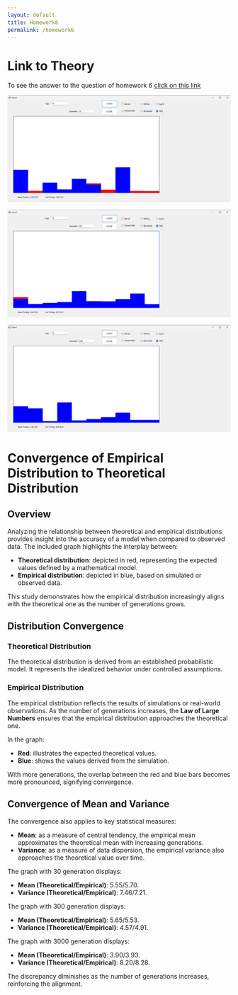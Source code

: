 ```yaml
---
layout: default
title: Homework6
permalink: /homework6
---
```

# Link to Theory
To see the answer to the question of homework 6 [click on this link](hw6Theory.md)

![30](../assets/img/30.png)

![300](../assets/img/300.png)

![3000](../assets/img/3000.png)
# Convergence of Empirical Distribution to Theoretical Distribution

## Overview
Analyzing the relationship between theoretical and empirical distributions provides insight into the accuracy of a model when compared to observed data. The included graph highlights the interplay between:
- **Theoretical distribution**: depicted in red, representing the expected values defined by a mathematical model.
- **Empirical distribution**: depicted in blue, based on simulated or observed data.

This study demonstrates how the empirical distribution increasingly aligns with the theoretical one as the number of generations grows.

## Distribution Convergence
### Theoretical Distribution
The theoretical distribution is derived from an established probabilistic model. It represents the idealized behavior under controlled assumptions.

### Empirical Distribution
The empirical distribution reflects the results of simulations or real-world observations. As the number of generations increases, the **Law of Large Numbers** ensures that the empirical distribution approaches the theoretical one.

In the graph:
- **Red**: illustrates the expected theoretical values.
- **Blue**: shows the values derived from the simulation.

With more generations, the overlap between the red and blue bars becomes more pronounced, signifying convergence.

## Convergence of Mean and Variance
The convergence also applies to key statistical measures:
- **Mean**: as a measure of central tendency, the empirical mean approximates the theoretical mean with increasing generations.
- **Variance**: as a measure of data dispersion, the empirical variance also approaches the theoretical value over time.

The graph with 30 generation displays:
- **Mean (Theoretical/Empirical)**: 5.55/5.70.
- **Variance (Theoretical/Empirical)**: 7.46/7.21.

The graph with 300 generation displays:
- **Mean (Theoretical/Empirical)**: 5.65/5.53.
- **Variance (Theoretical/Empirical)**: 4.57/4.91.

The graph with 3000 generation displays:
- **Mean (Theoretical/Empirical)**: 3.90/3.93.
- **Variance (Theoretical/Empirical)**: 8.20/8.28.

The discrepancy diminishes as the number of generations increases, reinforcing the alignment.



